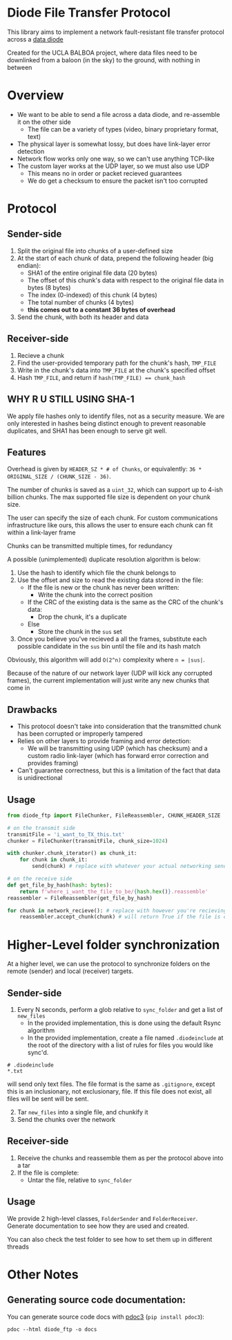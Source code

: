 # Diode File Transfer Protocol
This library aims to implement a network fault-resistant file transfer protocol across a [data diode](https://en.wikipedia.org/wiki/Unidirectional_network)

Created for the UCLA BALBOA project, where data files need to be downlinked from a baloon (in the sky) to the ground, with nothing in between

# Overview
* We want to be able to send a file across a data diode, and re-assemble it on the other side
	- The file can be a variety of types (video, binary proprietary format, text)
* The physical layer is somewhat lossy, but does have link-layer error detection
* Network flow works only one way, so we can't use anything TCP-like
* The custom layer works at the UDP layer, so we must also use UDP
	- This means no in order or packet recieved guarantees
	- We do get a checksum to ensure the packet isn't too corrupted

# Protocol
## Sender-side
1. Split the original file into chunks of a user-defined size
2. At the start of each chunk of data, prepend the following header (big endian):
	- SHA1 of the entire original file data (20 bytes)
	- The offset of this chunk's data with respect to the original file data in bytes (8 bytes)
	- The index (0-indexed) of this chunk (4 bytes)
	- The total number of chunks (4 bytes)
	- **this comes out to a constant 36 bytes of overhead**
3. Send the chunk, with both its header and data

## Receiver-side
1. Recieve a chunk
2. Find the user-provided temporary path for the chunk's hash, `TMP_FILE`
3. Write in the chunk's data into `TMP_FILE` at the chunk's specified offset
4. Hash `TMP_FILE`, and return if `hash(TMP_FILE) == chunk_hash`

## WHY R U STILL USING SHA-1
We apply file hashes only to identify files, not as a security measure. We are only interested in hashes being distinct enough to prevent reasonable duplicates, and SHA1 has been enough to serve git well.

## Features
Overhead is given by `HEADER_SZ * # of Chunks`, or equivalently: `36 * ORIGINAL_SIZE / (CHUNK_SIZE - 36)`.

The number of chunks is saved as a `uint_32`, which can support up to 4-ish billion chunks. The max supported file size is dependent on your chunk size.

The user can specify the size of each chunk. For custom communications infrastructure like ours, this allows the user to ensure each chunk can fit within a link-layer frame

Chunks can be transmitted multiple times, for redundancy

A possible (unimplemented) duplicate resolution algorithm is below:
1. Use the hash to identify which file the chunk belongs to
2. Use the offset and size to read the existing data stored in the file:
	- If the file is new or the chunk has never been written:
		- Write the chunk into the correct position
	- If the CRC of the existing data is the same as the CRC of the chunk's data:
		- Drop the chunk, it's a duplicate
	- Else
		- Store the chunk in the `sus` set
3. Once you believe you've recieved a all the frames, substitute each possible candidate in the `sus` bin until the file and its hash match

Obviously, this algorithm will add `O(2^n)` complexity where `n = |sus|`.

Because of the nature of our network layer (UDP will kick any corrupted frames), the current implementation will just write any new chunks that come in

## Drawbacks
* This protocol doesn't take into consideration that the transmitted chunk has been corrupted or improperly tampered
* Relies on other layers to provide framing and error detection:
	- We will be transmitting using UDP (which has checksum) and a custom radio link-layer (which has forward error correction and provides framing)
* Can't guarantee correctness, but this is a limitation of the fact that data is unidirectional

## Usage
```python
from diode_ftp import FileChunker, FileReassembler, CHUNK_HEADER_SIZE

# on the transmit side
transmitFile = 'i_want_to_TX_this.txt'
chunker = FileChunker(transmitFile, chunk_size=1024)

with chunker.chunk_iterator() as chunk_it:
	for chunk in chunk_it:
		send(chunk) # replace with whatever your actual networking send() function is

# on the receive side
def get_file_by_hash(hash: bytes):
	return f'where_i_want_the_file_to_be/{hash.hex()}.reassemble'
reassembler = FileReassembler(get_file_by_hash)

for chunk in network_recieve(): # replace with however you're recieving the chunks
	reassembler.accept_chunk(chunk) # will return True if the file is completed by the new chunk
```

# Higher-Level folder synchronization
At a higher level, we can use the protocol to synchronize folders on the remote (sender) and local (receiver) targets.

## Sender-side
1. Every N seconds, perform a glob relative to `sync_folder` and get a list of `new_files`
	- In the provided implementation, this is done using the default Rsync algorithm
	- In the provided implementation, create a file named `.diodeinclude` at the root of the directory with a list of rules for files you would like sync'd.
```
# .diodeinclude
*.txt
```
will send only text files. The file format is the same as `.gitignore`, except this is an inclusionary, not exclusionary, file.
If this file does not exist, all files will be sent will be sent.

2. Tar `new_files` into a single file, and chunkify it
3. Send the chunks over the network

## Receiver-side
1. Receive the chunks and reassemble them as per the protocol above into a tar
2. If the file is complete:
	- Untar the file, relative to `sync_folder`

## Usage
We provide 2 high-level classes, `FolderSender` and `FolderReceiver`. Generate documentation to see how they are used and created.

You can also check the test folder to see how to set them up in different threads

# Other Notes
## Generating source code documentation:
You can generate source code docs with [pdoc3](https://pdoc3.github.io/pdoc/) (`pip install pdoc3`):
```
pdoc --html diode_ftp -o docs
```
